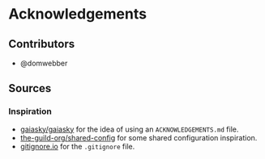 # Acknowledgements

## Contributors

- @domwebber

## Sources

### Inspiration

- [gaiasky/gaiasky][] for the idea of using an `ACKNOWLEDGEMENTS.md` file.
- [the-guild-org/shared-config][] for some shared configuration inspiration.
- [gitignore.io][] for the `.gitignore` file.

[gaiasky/gaiasky]: https://gitlab.com/gaiasky/gaiasky/-/blob/e8ffe576779e3ba24e1abb4a38a9addfa3abb1a4/ACKNOWLEDGEMENTS.md
[gitignore.io]: https://www.gitignore.io/
[the-guild-org/shared-config]: https://github.com/the-guild-org/shared-config

